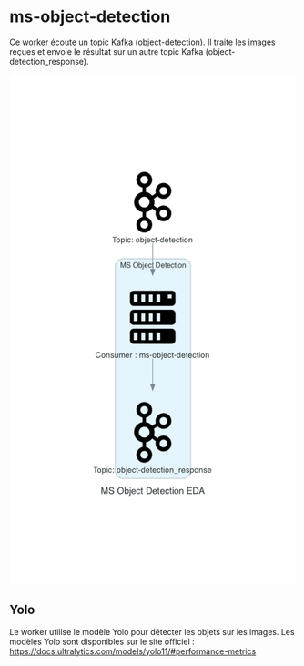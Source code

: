 # ms-object-detection

Ce worker écoute un topic Kafka (object-detection).
Il traite les images reçues et envoie le résultat sur un autre topic Kafka (object-detection_response).

![ms_object_detection_eda.png](docs/ms_object_detection_eda.png)

## Yolo

Le worker utilise le modèle Yolo pour détecter les objets sur les images.
Les modèles Yolo sont disponibles sur le site officiel : https://docs.ultralytics.com/models/yolo11/#performance-metrics